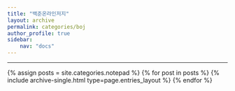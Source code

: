 ```yaml
---
title: "백준온라인저지"
layout: archive
permalink: categories/boj
author_profile: true
sidebar:
    nav: "docs"
---
```



***

{% assign posts = site.categories.notepad %}
{% for post in posts %} {% include archive-single.html type=page.entries_layout %} {% endfor %}